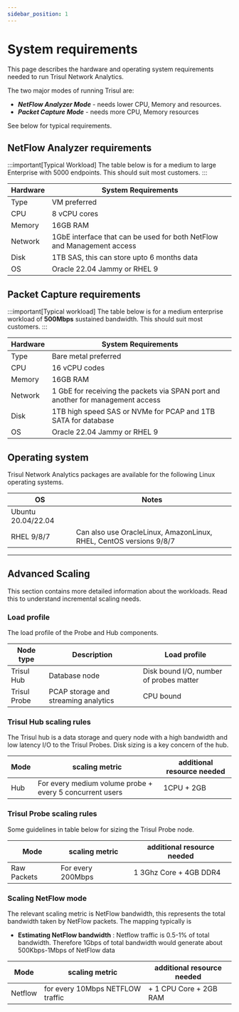 ```yaml
---
sidebar_position: 1
---
```

# System requirements

This page describes the hardware and operating system requirements needed to run Trisul Network Analytics. 


The two major modes of running Trisul are:

- **_NetFlow Analyzer Mode_** - needs lower CPU, Memory and resources.
- **_Packet Capture Mode_** - needs more CPU, Memory resources 

See below for typical requirements. 

## NetFlow Analyzer requirements

:::important[Typical Workload]
The table below is for a medium to large Enterprise with 5000 endpoints. This should suit most customers.
:::

| Hardware  | System Requirements                                                                                                            
| ------- | ------------ |
| Type | VM preferred |
| CPU | 8 vCPU cores | 
| Memory |  16GB RAM |
| Network | 1GbE interface that can be used for both NetFlow and Management access |
| Disk | 1TB SAS, this can store upto 6 months data|
| OS | Oracle 22.04 Jammy or RHEL 9|


## Packet Capture requirements

:::important[Typical workload]
The table below is for a medium enterprise workload of **500Mbps** sustained bandwidth. This should suit most customers.
:::


| Hardware  | System Requirements                                                                                                            
| ------- | ------------ |
| Type | Bare metal preferred |
| CPU | 16 vCPU codes | 
| Memory |  16GB RAM |
| Network | 1 GbE for receiving the packets via SPAN port and another for management access |
| Disk | 1TB high speed SAS or NVMe  for PCAP and 1TB SATA for database|
| OS | Oracle 22.04 Jammy or RHEL 9|



## Operating system


Trisul Network Analytics packages are available for the following Linux operating systems. 

| OS               | Notes |
| ---------------- | ---|
| Ubuntu 20.04/22.04 | |
| RHEL 9/8/7       | Can also use OracleLinux, AmazonLinux, RHEL, CentOS versions 9/8/7|


------------------------------------------------------------------------

## Advanced Scaling

This section contains more detailed information about the workloads. Read this to understand incremental scaling needs.

### Load profile 

The load profile of the Probe and Hub components.

| Node type | Description | Load profile  | 
| -------- | ------- | -------- | 
| Trisul Hub   | Database node  | Disk bound I/O, number of probes matter |
| Trisul Probe | PCAP storage and streaming analytics | CPU bound|  


### Trisul Hub scaling rules 

The Trisul hub is a data storage and query node with a high bandwidth and low latency I/O to the Trisul Probes.
Disk sizing is a key concern of the hub.

| Mode | scaling metric                                           | additional resource needed |
| ---- | -------------------------------------------------------- | -------------------------- |
| Hub  | For every medium volume probe + every 5 concurrent users | 1CPU + 2GB      |



### Trisul Probe scaling rules 

Some guidelines in table below for sizing the Trisul Probe node.

| Mode        | scaling metric   | additional resource needed |
| ----------- | ----------------- | -------------------------- |
| Raw Packets | For every 200Mbps | 1 3Ghz Core + 4GB DDR4     |

### Scaling NetFlow mode

The relevant scaling metric is NetFlow bandwidth, this represents the total bandwidth taken by NetFlow packets. The mapping typically is

- **Estimating  NetFlow bandwidth** : Netflow traffic is 0.5-1% of total bandwidth. Therefore 1Gbps of total bandwidth would generate about  500Kbps-1Mbps of NetFlow data


| Mode               | scaling metric                   | additional resource needed   |
| ------------------ | -------------------------------- | ---------------------------- |
| Netflow | for every 10Mbps NETFLOW traffic | + 1 CPU Core + 2GB RAM     |

